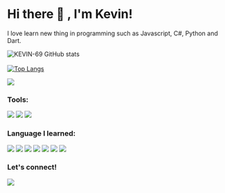 # Hi there 👋 , I'm Kevin!
I love learn new thing in programming such as Javascript, C#, Python and Dart.  

![KEVIN-69 GitHub stats](https://github-readme-stats.vercel.app/api?username=KEVIN-69&show_icons=true&theme=default)
<br><br>
[![Top Langs](https://github-readme-stats.vercel.app/api/top-langs/?username=KEVIN-69&layout=compact)](https://github.com/KEVIN-69/github-readme-stats)


![](https://github-readme-streak-stats.herokuapp.com/?user=kevin-69&theme=dark&hide_border=false)<br/>

### Tools:
<p>
    <img src="https://img.shields.io/badge/OS-Windows-blue?&logo=windows" />
    <img src="https://img.shields.io/badge/Text%20Editor-Visual%20Studio%20Code-blue?&logo=visual%20studio%20code" />
    <img src="https://gpvc.arturio.dev/KEVIN-69" />
</p>

### Language I learned:
<p>
    <img src="https://img.shields.io/badge/HTML-black?&logo=html5" />
    <img src="https://img.shields.io/badge/CSS-black?&logo=css3" />
    <img src="https://img.shields.io/badge/JavaScript-black?&logo=javascript" />
    <img src="https://img.shields.io/badge/PHP-black?&logo=php" />
    <img src="https://img.shields.io/badge/Dart-black?&logo=dart" />
    <img src="https://img.shields.io/badge/C Sharp-black?&logo=C Sharp" />
    <img src="https://img.shields.io/badge/Python-black?&logo=python" />
</p>



### Let's connect!
<p>
    <a href="https://https://www.instagram.com/dksvins/" target="blank"><img src="https://img.shields.io/badge/Daniel_kevin-30302f?style=flat&logo=instagram" /></a>
</p>
